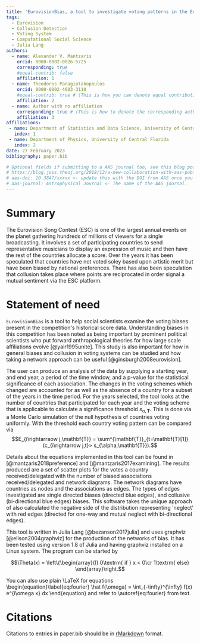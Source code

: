 ```yaml
---
title: 'EurovisionBias, a tool to investigate voting patterns in the Eurovision Song Contest'
tags:
  - Eurovision
  - Collusion Detection
  - Voting System
  - Computational Social Science
  - Julia Lang
authors:
  - name: Alexander V. Mantzaris
    orcid: 0000-0002-0026-5725
    corresponding: true
    #equal-contrib: false
    affiliation: 1
  - name: Theodoros Panagiotakopoulos
    orcid: 0000-0002-4603-3110
    #equal-contrib: true # (This is how you can denote equal contributions between multiple authors)
    affiliation: 2
  - name: Author with no affiliation
    corresponding: true # (This is how to denote the corresponding author)
    affiliation: 3
affiliations:
 - name: Department of Statistics and Data Science, University of Central Florida
   index: 1
 - name: Department of Physics, University of Central Florida
   index: 2
date: 27 February 2023
bibliography: paper.bib

# Optional fields if submitting to a AAS journal too, see this blog post:
# https://blog.joss.theoj.org/2018/12/a-new-collaboration-with-aas-publishing
# aas-doi: 10.3847/xxxxx <- update this with the DOI from AAS once you know it.
# aas-journal: Astrophysical Journal <- The name of the AAS journal.
---
```


# Summary

The Eurovision Song Contest (ESC) is one of the largest annual events
on the planet gathering hundreds of millions of viewers for a single broadcasting.
It involves a set of participating countries to send representative musicians to
display an expression of music and then have the rest of the countries allocate a score.
Over the years it has been speculated that countries have not voted soley based
upon artistic merit but have been biased by national preferences. There has also
been speculation that collusion takes place where points are reciprocated in order
signal a mutual sentiment via the ESC platform.

# Statement of need

`EurovisionBias` is a tool to help social scientists examine the voting biases
present in the competition's historical score data. Understanding biases in this competition
has been noted as being important by prominent political scientists who put
forward anthropological theories for how large scale affiliations evolve [@yair1995unite].
This study is also important for how in general biases and collusion in voting systems
can be studied and how taking a network approach can be useful [@ginsburgh2008eurovision].

The user can produce an analysis of the
data by supplying a starting year, and end year, a period of the time window, and
a p-value for the statistical significance of each association. The changes in
the voting schemes which changed are accounted for as well as the absence of a
country for a subset of the years in the time period. For the years selected,
the tool looks at the number of countries that participated for each year and the voting
scheme that is applicable to calculate a significance threshold $s_{\alpha,\mathbf{T}}$.
This is done via a Monte Carlo simulation of the null hypothesis of countries voting
uniformly. With the threshold each country voting pattern can be compared via
$$E_{i\rightarraow j,\mathbf{T}} = \sum^{\mathbf{T}}_{t=\mathbf{T}[1]}(c_{i\rightarrow j,t}> s_{\alpha,\mathbf{T}}).$$

Details about the equations implemented in this tool can be found in
[@mantzaris2018preference] and [@mantzaris2017examining].
The results produced are a set of scatter plots for the votes a country received/delegated
with the number of biased associations received/delegated and network diagrams.
The network diagrams have countries as nodes and the associations as edges. The
types of edges investigated are single directed biases (directed blue edges),
and collusive (bi-directional blue edges) biases. This software takes the unique approach
of also calculated the negative side of the distribution representing 'neglect'
with red edges (directed for one-way and mutual neglect with bi-directional edges).

This tool is written in Julia Lang [@bezanson2017julia] and uses graphviz [@ellson2004graphviz]
for the production of the networks of bias. It has been tested using version 1.8 of Julia and
having graphviz installed on a Linux system. The program can be started by 





$$\Theta(x) = \left\{\begin{array}{l}
0\textrm{ if } x < 0\cr
1\textrm{ else}
\end{array}\right.$$

You can also use plain \LaTeX for equations
\begin{equation}\label{eq:fourier}
\hat f(\omega) = \int_{-\infty}^{\infty} f(x) e^{i\omega x} dx
\end{equation}
and refer to \autoref{eq:fourier} from text.

# Citations

Citations to entries in paper.bib should be in
[rMarkdown](http://rmarkdown.rstudio.com/authoring_bibliographies_and_citations.html)
format.
